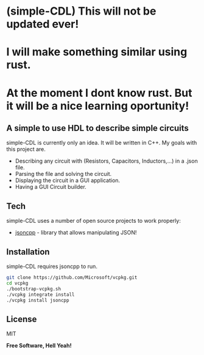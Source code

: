 # (simple-CDL) This will not be updated ever!
# I will make something similar using rust.
# At the moment I dont know rust. But it will be a nice learning oportunity!

## A simple to use HDL to describe simple circuits


simple-CDL is currently only an idea. It will be written in C++. My goals with this project are.

- Describing any circuit with (Resistors, Capacitors, Inductors,...) in a .json file.
- Parsing the file and solving the circuit.
- Displaying the circuit in a GUI application.
- Having a GUI Circuit builder.

## Tech

simple-CDL uses a number of open source projects to work properly:

- [jsoncpp] -  library that allows manipulating JSON!


## Installation

simple-CDL requires jsoncpp to run.


```sh
git clone https://github.com/Microsoft/vcpkg.git
cd vcpkg
./bootstrap-vcpkg.sh
./vcpkg integrate install
./vcpkg install jsoncpp
```


## License

MIT

**Free Software, Hell Yeah!**

[//]: # (These are reference links used in the body of this note and get stripped out when the markdown processor does its job. There is no need to format nicely because it shouldn't be seen. Thanks SO - http://stackoverflow.com/questions/4823468/store-comments-in-markdown-syntax)

  
   [jsoncpp]:<https://github.com/open-source-parsers/jsoncpp>

